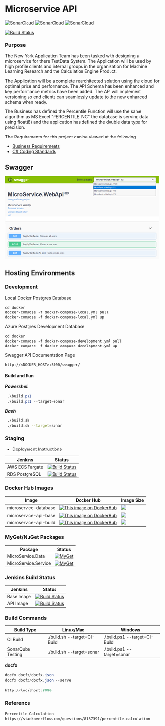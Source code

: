# Microservice API

[![SonarCloud](http://sonar.navigatorglass.com:9000/api/project_badges/measure?project=db762c49b56bd854f8e7fb1d03f7106468a27387&metric=reliability_rating)](http://sonar.navigatorglass.com:9000/dashboard?id=db762c49b56bd854f8e7fb1d03f7106468a27387)
[![SonarCloud](http://sonar.navigatorglass.com:9000/api/project_badges/measure?project=db762c49b56bd854f8e7fb1d03f7106468a27387&metric=security_rating)](http://sonar.navigatorglass.com:9000/dashboard?id=db762c49b56bd854f8e7fb1d03f7106468a27387)
[![SonarCloud](http://sonar.navigatorglass.com:9000/api/project_badges/measure?project=db762c49b56bd854f8e7fb1d03f7106468a27387&metric=sqale_rating)](http://sonar.navigatorglass.com:9000/dashboard?id=db762c49b56bd854f8e7fb1d03f7106468a27387)

[![Build Status](https://travis-ci.org/stuartshay/MicroService.svg?branch=develop)](https://travis-ci.org/stuartshay/MicroService)

### Purpose

The New York Application Team has been tasked with designing a microservice for there TestData System. The Application will be used by high profile clients and internal groups in the organization for Machine Learning Research and the Calculation Engine Product.

The Application will be a complete rearchitected solution using the cloud for optimal price and performance.  The API Schema has been enhanced and key performance metrics have been added. The API will implement versioning so end clients can seamlessly update to the new enhanced schema when ready.

The Business has defined the Percentile Function will use the same algorithm as MS Excel "PERCENTILE.INC" the database is serving data using float(8) and the application has defined the double data type for precision.

The Requirements for this project can be viewed at the following.

* [Business Requirements](/docfx/articles/requirements.md)
* [C# Coding Standards](/docfx/articles/csharp_coding_standards.md)

## Swagger

![](assets/swagger.png)

## Hosting Environments

### Development

Local Docker Postgres Database
```
cd docker
docker-compose -f docker-compose-local.yml pull
docker-compose -f docker-compose-local.yml up
```

Azure Postgres Development Database
```
cd docker
docker-compose -f docker-compose-development.yml pull
docker-compose -f docker-compose-development.yml up
```

Swagger API Documentation Page
```
http://<DOCKER_HOST>:5000/swagger/
```

#### Build and Run

***Powershell***

```powershell
 .\build.ps1
 .\build.ps1 --target=sonar
```

***Bash***

```bash
 ./build.sh
 ./build.sh --target=sonar
```

### Staging

* [Deployment Instructions](/docfx/articles/pdf/aws-fargate-jenkins.pdf)

 Jenkins | Status  
------------ | -------------
AWS ECS Fargate | [![Build Status](https://jenkins.navigatorglass.com/buildStatus/icon?job=Terraform%20AWS%20Fargate/Microservice-api-fargate)](https://jenkins.navigatorglass.com/job/Terraform%20AWS%20Fargate/job/Microservice-api-fargate/)
RDS PostgreSQL |  [![Build Status](https://jenkins.navigatorglass.com/buildStatus/icon?job=Terraform%20AWS%20Fargate/RDS-Terraform)](https://jenkins.navigatorglass.com/job/Terraform%20AWS%20Fargate/job/RDS-Terraform/)


### Docker Hub Images

 Image       |  Docker Hub | Image Size
------------ | ------------- | -------------
microservice-database | [![This image on DockerHub](https://img.shields.io/docker/pulls/stuartshay/microservice-database.svg)](https://hub.docker.com/r/stuartshay/microservice-database/) |[![](https://images.microbadger.com/badges/image/stuartshay/microservice-database.svg)](https://microbadger.com/images/stuartshay/microservice-database "Get your own image badge on microbadger.com") 
microservice-api-base | [![This image on DockerHub](https://img.shields.io/docker/pulls/stuartshay/microservice-api.svg)](https://hub.docker.com/r/stuartshay/microservice-api/)  | [![](https://images.microbadger.com/badges/image/stuartshay/microservice-api.svg)](https://microbadger.com/images/stuartshay/microservice-api "Get your own image badge on microbadger.com") 
microservice-api-build | [![This image on DockerHub](https://img.shields.io/docker/pulls/stuartshay/microservice-api.svg)](https://hub.docker.com/r/stuartshay/microservice-api/) | [![](https://images.microbadger.com/badges/image/stuartshay/microservice-api.svg)](https://microbadger.com/images/stuartshay/microservice-api "Get your own image badge on microbadger.com")

### MyGet/NuGet Packages

 Package | Status  
------------ | -------------
MicroService.Data | [![MyGet](https://img.shields.io/myget/microservice/v/MicroService.Data.svg)](https://www.myget.org/feed/microservice/package/nuget/MicroService.Data)
MicroService.Service | [![MyGet](https://img.shields.io/myget/microservice/v/MicroService.Service.svg)](https://www.myget.org/feed/microservice/package/nuget/MicroService.Service)

### Jenkins Build Status

 Jenkins | Status  
------------ | -------------
Base Image | [![Build Status](https://jenkins.navigatorglass.com/buildStatus/icon?job=MicroService/microservice-api-base)](https://jenkins.navigatorglass.com/job/MicroService/job/microservice-api-base/)
API  Image | [![Build Status](https://jenkins.navigatorglass.com/buildStatus/icon?job=MicroService/microservice-api-build)](https://jenkins.navigatorglass.com/job/MicroService/job/microservice-api-build/)


### Build Commands

|  Build Type                 |  Linux/Mac                    | Windows                       |
| --------------------------- | ------------------------------|  -----------------------------|
| CI Build                    | ./build.sh  --target=CI-Build | .\build.ps1 --target=CI-Build |
| SonarQube Testing           | ./build.sh  --target=sonar    | .\build.ps1 --target=sonar    |

**docfx**

```powershell
docfx docfx/docfx.json
docfx docfx/docfx.json --serve

http://localhost:8080
```

### Reference

```
Percentile Calculation
https://stackoverflow.com/questions/8137391/percentile-calculation
```
